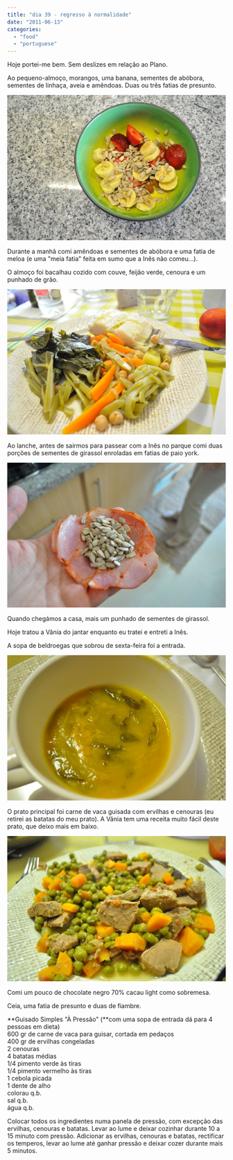 ```yaml
---
title: "dia 39 - regresso à normalidade"
date: "2011-06-13"
categories: 
  - "food"
  - "portuguese"
---
```


Hoje portei-me bem. Sem deslizes em relação ao Plano.  
  
Ao pequeno-almoço, morangos, uma banana, sementes de abóbora, sementes de linhaça, aveia e amêndoas. Duas ou três fatias de presunto.  
  

[![](images/Querida+Di+-+1002.jpg)](http://2.bp.blogspot.com/-Bqxdiol-lAM/TfaLT7QqiQI/AAAAAAAAEMo/uM4B09vwXlE/s1600/Querida+Di+-+1002.jpg)

  
Durante a manhã comi amêndoas e sementes de abóbora e uma fatia de meloa (e uma "meia fatia" feita em sumo que a Inês não comeu...).  
  
O almoço foi bacalhau cozido com couve, feijão verde, cenoura e um punhado de grão.  
  

[![](images/Querida+Di+-+1004.jpg)](http://3.bp.blogspot.com/-GfLEEsoDpNc/TfaLUb0MDKI/AAAAAAAAEMs/2UJWGZj8NVk/s1600/Querida+Di+-+1004.jpg)

  

Ao lanche, antes de sairmos para passear com a Inês no parque comi duas porções de sementes de girassol enroladas em fatias de paio york.

  

[![](images/Querida+Di+-+1005.jpg)](http://1.bp.blogspot.com/-pCO4XNZjgcI/TfaLUm2wXAI/AAAAAAAAEMw/0MzVwxeaUNo/s1600/Querida+Di+-+1005.jpg)

  

Quando chegámos a casa, mais um punhado de sementes de girassol.

  
Hoje tratou a Vânia do jantar enquanto eu tratei e entreti a Inês.  
  
A sopa de beldroegas que sobrou de sexta-feira foi a entrada.  
  

[![](images/Querida+Di+-+1006.jpg)](http://4.bp.blogspot.com/-_8ZNI_HZP6k/TfaLUxSekjI/AAAAAAAAEM0/ei5dWgtAx8Y/s1600/Querida+Di+-+1006.jpg)

  

O prato principal foi carne de vaca guisada com ervilhas e cenouras (eu retirei as batatas do meu prato). A Vânia tem uma receita muito fácil deste prato, que deixo mais em baixo.

  

[![](images/Querida+Di+-+1007.jpg)](http://4.bp.blogspot.com/-SSSWBf4aJW4/TfaLVTVBDeI/AAAAAAAAEM4/RORdRrxaRKc/s1600/Querida+Di+-+1007.jpg)

  

Comi um pouco de chocolate negro 70% cacau light como sobremesa.

  

Ceia, uma fatia de presunto e duas de fiambre.

  

  
**Guisado Simples "À Pressão" (**com uma sopa de entrada dá para 4 pessoas em dieta)  
600 gr de carne de vaca para guisar, cortada em pedaços  
400 gr de ervilhas congeladas  
2 cenouras  
4 batatas médias  
1/4 pimento verde às tiras  
1/4 pimento vermelho às tiras  
1 cebola picada  
1 dente de alho  
colorau q.b.  
sal q.b.  
água q.b.  
  
Colocar todos os ingredientes numa panela de pressão, com excepção das ervilhas, cenouras e batatas. Levar ao lume e deixar cozinhar durante 10 a 15 minuto com pressão. Adicionar as ervilhas, cenouras e batatas, rectificar os temperos, levar ao lume até ganhar pressão e deixar cozer durante mais 5 minutos.
